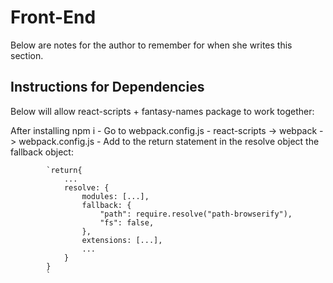 # Front-End
Below are notes for the author to remember for when she writes this section.

## Instructions for Dependencies
Below will allow react-scripts + fantasy-names package to work together:

After installing npm i
    - Go to webpack.config.js
      - react-scripts -> webpack -> webpack.config.js
        - Add to the return statement in the resolve object the fallback object:
  
            `return{
                ...
                resolve: {
                    modules: [...],
                    fallback: {
                        "path": require.resolve("path-browserify"),
                        "fs": false,
                    },
                    extensions: [...],
                    ...
                }
            }
            `